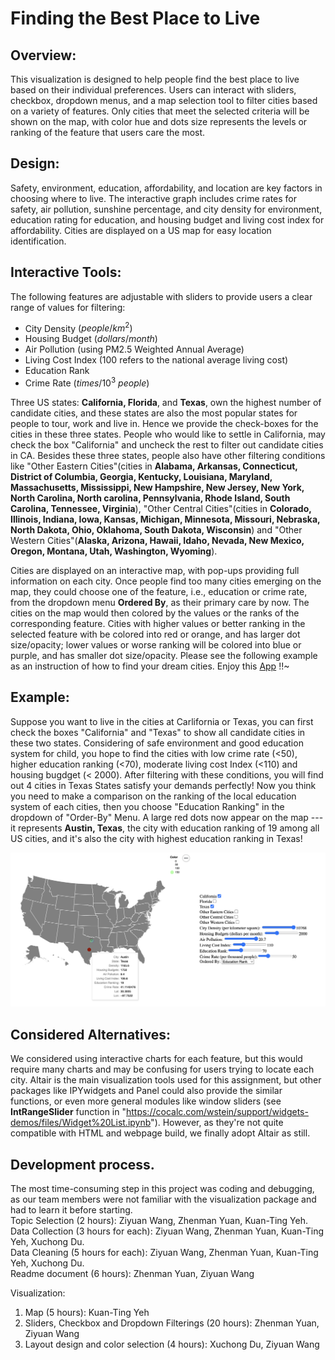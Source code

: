 # Finding the Best Place to Live
## Overview:
This visualization is designed to help people find the best place to live based on their individual preferences. Users can interact with sliders, checkbox, dropdown menus, and a map selection tool to filter cities based on a variety of features. Only cities that meet the selected criteria will be shown on the map, with color hue and dots size represents the levels or ranking of the feature that users care the most.
## Design:
Safety, environment, education, affordability, and location are key factors in choosing where to live. The interactive graph includes crime rates for safety, air pollution, sunshine percentage, and city density for environment, education rating for education, and housing budget and living cost index for affordability. Cities are displayed on a US map for easy location identification.
## Interactive Tools:
The following features are adjustable with sliders to provide users a clear range of values for filtering: 
  * City Density $(people/km^2)$ 
  * Housing Budget $(dollars / month)$
  * Air Pollution (using PM2.5 Weighted Annual Average)
  * Living Cost Index ($100$ refers to the national average living cost)
  * Education Rank 
  * Crime Rate $(times / 10^3~people)$

Three US states: **California, Florida**, and **Texas**, own the highest number of candidate cities, and these states are also the most popular states for people to tour, work and live in. Hence we provide the check-boxes for the cities in these three states. People who would like to settle in California, may check the box "California" and uncheck the rest to filter out candidate cities in CA. Besides these three states, people also have other filtering conditions like "Other Eastern Cities"(cities in **Alabama, Arkansas, Connecticut, District of Columbia, Georgia, Kentucky, Louisiana, Maryland, Massachusetts, Mississippi, New Hampshire, New Jersey, New York, North Carolina, North carolina, Pennsylvania, Rhode Island, South Carolina, Tennessee, Virginia**), "Other Central Cities"(cities in **Colorado, Illinois, Indiana, Iowa, Kansas, Michigan, Minnesota, Missouri, Nebraska, North Dakota, Ohio, Oklahoma, South Dakota, Wisconsin**) and "Other Western Cities"(**Alaska, Arizona, Hawaii, Idaho, Nevada, New Mexico, Oregon, Montana, Utah, Washington, Wyoming**). 

Cities are displayed on an interactive map, with pop-ups providing full information on each city. Once people find too many cities emerging on the map, they could choose one of the feature, i.e., education or crime rate, from the dropdown menu **Ordered By**, as their primary care by now. The cities on the map would then colored by the values or the ranks of the corresponding feature. Cities with higher values or better ranking in the selected feature with be colored into red or orange, and has larger dot size/opacity; lower values or worse ranking will be colored into blue or purple, and has smaller dot size/opacity. Please see the following example as an instruction of how to find your dream cities. Enjoy this [App](a3.html) !!~

## Example: 
Suppose you want to live in the cities at Carlifornia or Texas, you can first check the boxes "California" and "Texas" to show all candidate cities in these two states. Considering of safe environment and good education system for child, you hope to find the cities with low crime rate (<50), higher education ranking (<70), moderate living cost Index (<110) and housing bugdget (< 2000). After filtering with these conditions, you will find out 4 cities in Texas States satisfy your demands perfectly! Now you think you need to make a comparison on the ranking of the local education system of each cities, then you choose "Education Ranking" in the dropdown of "Order-By" Menu. A large red dots now appear on the map --- it represents **Austin, Texas**, the city with education ranking of $19$ among all US cities, and it's also the city with highest education ranking in Texas! 

![Here is the image width=50% height=50%](example.png)

## Considered Alternatives:
We considered using interactive charts for each feature, but this would require many charts and may be confusing for users trying to locate each city. Altair is the main visualization tools used for this assignment, but other packages like IPYwidgets and Panel could also provide the similar functions, or even more general modules like window sliders (see **IntRangeSlider** function in "https://cocalc.com/wstein/support/widgets-demos/files/Widget%20List.ipynb"). However, as they're not quite compatible with HTML and webpage build, we finally adopt Altair as still. 

## Development process. 
The most time-consuming step in this project was coding and debugging, as our team members were not familiar with the visualization package and had to learn it before starting. \
Topic Selection (2 hours): Ziyuan Wang, Zhenman Yuan, Kuan-Ting Yeh.\
Data Collection (3 hours for each): Ziyuan Wang, Zhenman Yuan, Kuan-Ting Yeh, Xuchong Du.\
Data Cleaning (5 hours for each): Ziyuan Wang, Zhenman Yuan, Kuan-Ting Yeh, Xuchong Du.\
Readme document (6 hours): Zhenman Yuan, Ziyuan Wang 

Visualization:
1.	Map (5 hours): Kuan-Ting Yeh
2.	Sliders, Checkbox and Dropdown Filterings (20 hours): Zhenman Yuan, Ziyuan Wang
3.	Layout design and color selection (4 hours):  Xuchong Du, Ziyuan Wang

